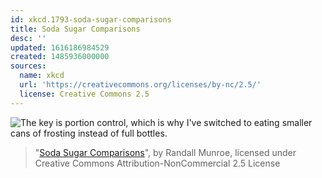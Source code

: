 ```yaml
---
id: xkcd.1793-soda-sugar-comparisons
title: Soda Sugar Comparisons
desc: ''
updated: 1616186984529
created: 1485936000000
sources:
  name: xkcd
  url: 'https://creativecommons.org/licenses/by-nc/2.5/'
  license: Creative Commons 2.5
---
```

![The key is portion control, which is why I've switched to eating smaller cans of frosting instead of full bottles.](https://imgs.xkcd.com/comics/soda_sugar_comparisons.png)
> "[Soda Sugar Comparisons](https://xkcd.com/1793/)", by Randall Munroe, licensed under Creative Commons Attribution-NonCommercial 2.5 License
